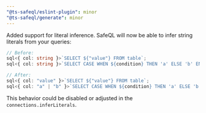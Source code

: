 ```yaml
---
"@ts-safeql/eslint-plugin": minor
"@ts-safeql/generate": minor
---
```


Added support for literal inference. SafeQL will now be able to infer string literals from your queries:

```ts
// Before:
sql<{ col: string }>`SELECT ${"value"} FROM table`;
sql<{ col: string }>`SELECT CASE WHEN ${condition} THEN 'a' ELSE 'b' END`;

// After:
sql<{ col: "value" }>`SELECT ${"value"} FROM table`;
sql<{ col: "a" | "b" }>`SELECT CASE WHEN ${condition} THEN 'a' ELSE 'b' END`;
```

This behavior could be disabled or adjusted in the `connections.inferLiterals`.

